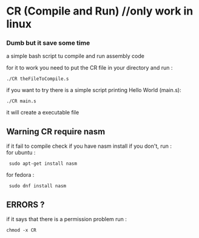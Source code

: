 # CR (Compile and Run) //only work in linux
### Dumb but it save some time
 a simple bash script tu compile and run assembly code
 
 for it to work you need to put the CR file in your directory and run :  
 ```Shell
 ./CR theFileToCompile.s 
 ```  
 if you want to try there is a simple script printing Hello World (main.s):  
 ```Shell
 ./CR main.s
 ```  
 it will create a executable file  
 
 ## Warning CR require nasm  
 
 if it fail to compile check if you have nasm install if you don't, run :  
 for ubuntu :  
 ```Shell
  sudo apt-get install nasm
 ```  
 for fedora :  
 
 ```Shell
  sudo dnf install nasm
 ```  
 
 
 ## ERRORS ?  
 if it says that there is a permission problem run :  
 ```Shell
 chmod -x CR 
 ```  
